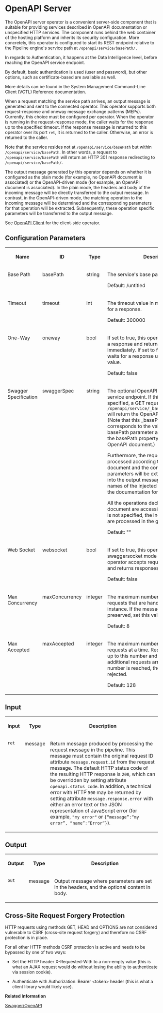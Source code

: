 <!-- loio1e239988f2f74934b245ac52e0e538ca -->

# OpenAPI Server

The OpenAPI server operator is a convenient server-side component that is suitable for providing services described in OpenAPI documentation or unspecified HTTP services. The component runs behind the web container of the hosting platform and inherits its security configuration. More concretely, this operator is configured to start its REST endpoint relative to the Pipeline engine's service path at `/openapi/service/basePath/.`



In regards to Authentication, it happens at the Data Intelligence level, before reaching the OpenAPI service endpoint.

By default, basic authentication is used \(user and password\), but other options, such as certificate-based are available as well.

More details can be found in the System Management Command-Line Client \(VCTL\) Reference documentation.

When a request matching the service path arrives, an output message is generated and sent to the connected operator. This operator supports both request-response and oneway message exchange patterns \(MEPs\). Currently, this choice must be configured per operator. When the operator is running in the request-response mode, the caller waits for the response up to the specified timeout. If the response message is returned to this operator over its port `ret`, it is returned to the caller. Otherwise, an error is returned to the caller.

Note that the service resides not at `/openapi/service/basePath` but within `/openapi/service/basePath`. In other words, a request to `/openapi/service/basePath` will return an HTTP 301 response redirecting to `/openapi/service/basePath/`.

The output message generated by this operator depends on whether it is configured as the plain mode \(for example, no OpenAPI document is associated\) or the OpenAPI-driven mode \(for example, an OpenAPI document is associated\). In the plain mode, the headers and body of the incoming message will be directly transferred to the output message. In contrast, in the OpenAPI-driven mode, the matching operation to the incoming message will be determined and the corresponding parameters for that operation will be extracted. Subsequently, these operation specific parameters will be transferred to the output message.

See [OpenAPI Client](openapi-client-8a70738.md) for the client-side operator.



<a name="loio1e239988f2f74934b245ac52e0e538ca__section_sq1_nf3_vdb"/>

## Configuration Parameters


<table>
<tr>
<th valign="top">

Name

</th>
<th valign="top">

ID

</th>
<th valign="top">

Type

</th>
<th valign="top">

Description

</th>
</tr>
<tr>
<td valign="top">

Base Path

</td>
<td valign="top">

basePath

</td>
<td valign="top">

string

</td>
<td valign="top">

The service's base path.

Default: /untitled

</td>
</tr>
<tr>
<td valign="top">

Timeout

</td>
<td valign="top">

timeout

</td>
<td valign="top">

int

</td>
<td valign="top">

The timeout value in milliseconds to wait for a response.

Default: 300000

</td>
</tr>
<tr>
<td valign="top">

One-Way

</td>
<td valign="top">

oneway

</td>
<td valign="top">

bool

</td>
<td valign="top">

If set to true, this operator does not wait for a response and returns an HTTP 204 immediately. If set to false, this operator waits for a response up to the timeout value.

Default: false

</td>
</tr>
<tr>
<td valign="top">

Swagger Specification

</td>
<td valign="top">

swaggerSpec

</td>
<td valign="top">

string

</td>
<td valign="top">

The optional OpenAPI document for this service endpoint. If this parameter is specified, a GET request to `/openapi/service/_basePath_/swagger.json` will return the OpenAPI spec document. \(Note that this \_basePath\_ value corresponds to the value of the above basePath parameter and not the value of the basePath property configured in the OpenAPI document.\)

Furthermore, the request message will be processed according to this OpenAPI document and the corresponding parameters will be extracted and injected into the output message. For the header names of the injected parameters, refer to the documentation for openapi.client.

All the operations declared in the OpenAPI document are accessible. If this parameter is not specified, the incoming messages are processed in the generic mode.

Default: ""

</td>
</tr>
<tr>
<td valign="top">

Web Socket

</td>
<td valign="top">

websocket

</td>
<td valign="top">

bool

</td>
<td valign="top">

If set to true, this operator's swaggersocket mode is enabled and the operator accepts requests over websocket and returns responses asynchronously.

Default: false

</td>
</tr>
<tr>
<td valign="top">

Max Concurrency

</td>
<td valign="top">

maxConcurrency

</td>
<td valign="top">

integer

</td>
<td valign="top">

The maximum number of concurrent requests that are handled per operator instance. If the message order must be preserved, set this value to 1.

Default: 8

</td>
</tr>
<tr>
<td valign="top">

Max Accepted

</td>
<td valign="top">

maxAccepted

</td>
<td valign="top">

integer

</td>
<td valign="top">

The maximum number of accepted requests at a time. Requests are accepted up to this number and being processed. If additional requests arrive while this number is reached, those requests are rejected.

Default: 128

</td>
</tr>
</table>



<a name="loio1e239988f2f74934b245ac52e0e538ca__section_ajg_pb3_xgb"/>

## Input


<table>
<tr>
<th valign="top">

Input

</th>
<th valign="top">

Type

</th>
<th valign="top">

Description

</th>
</tr>
<tr>
<td valign="top">

`ret` 

</td>
<td valign="top">

message

</td>
<td valign="top">

Return message produced by processing the request message in the pipeline. This message must contain the original request ID attribute `message.request.id` from the request message. The default HTTP status code of the resulting HTTP response is `200`, which can be overridden by setting attribute `openapi.status_code`. In addition, a technical error with HTTP `500` may be returned by setting attribute `message.response.error` with either an error text or the JSON representation of JavaScript error \(for example, `"my error"` or `{“message”:“my error”, “name”:“Error”}`\).

</td>
</tr>
</table>



<a name="loio1e239988f2f74934b245ac52e0e538ca__section_swc_cg3_vdb"/>

## Output


<table>
<tr>
<th valign="top">

Output

</th>
<th valign="top">

Type

</th>
<th valign="top">

Description

</th>
</tr>
<tr>
<td valign="top">

`out` 

</td>
<td valign="top">

message

</td>
<td valign="top">

Output message where parameters are set in the headers, and the optional content in body.

</td>
</tr>
</table>



<a name="loio1e239988f2f74934b245ac52e0e538ca__section_w13_ddp_nkb"/>

## Cross-Site Request Forgery Protection

HTTP requests using methods GET, HEAD and OPTIONS are not considered vulnerable to CSRF \(cross-site request forgery\) and therefore no CSRF protection is in place.

For all other HTTP methods CSRF protection is active and needs to be bypassed by one of two ways:

-   Set the HTTP header X-Requested-With to a non-empty value \(this is what an AJAX request would do without losing the ability to authenticate via session cookie\).

-   Authenticate with Authorization: Bearer <token\> header \(this is what a client library would likely use\).


**Related Information**  


[Swagger/OpenAPI](https://swagger.io/specification/v2/)


